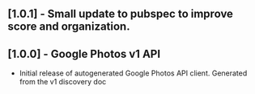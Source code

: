 ## [1.0.1] - Small update to pubspec to improve score and organization.

## [1.0.0] - Google Photos v1 API

* Initial release of autogenerated Google Photos API client. Generated from the v1 discovery doc
